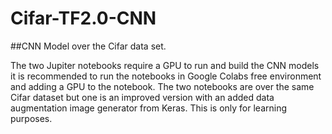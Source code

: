 # Cifar-TF2.0-CNN
##CNN Model over the Cifar data set.

The two Jupiter notebooks require a GPU to run and build the CNN models it is recommended to run the notebooks in Google Colabs free environment and adding a GPU to the notebook. 
The two notebooks are over the same Cifar dataset but one is an improved version with an added data augmentation image generator from Keras.
This is only for learning purposes. 
